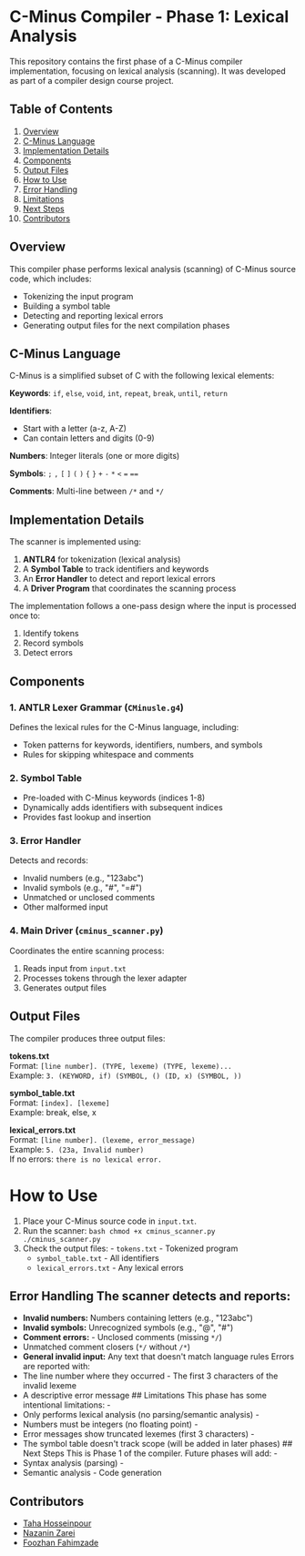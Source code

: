 # C-Minus Compiler - Phase 1: Lexical Analysis

This repository contains the first phase of a C-Minus compiler implementation, focusing on lexical analysis (scanning). It was developed as part of a compiler design course project.

## Table of Contents
1. [Overview](#overview)
2. [C-Minus Language](#c-minus-language)
3. [Implementation Details](#implementation-details)
4. [Components](#components)
5. [Output Files](#output-files)
6. [How to Use](#how-to-use)
7. [Error Handling](#error-handling)
8. [Limitations](#limitations)
9. [Next Steps](#next-steps)
10. [Contributors](#contributors)

## Overview
This compiler phase performs lexical analysis (scanning) of C-Minus source code, which includes:
- Tokenizing the input program
- Building a symbol table
- Detecting and reporting lexical errors
- Generating output files for the next compilation phases

## C-Minus Language
C-Minus is a simplified subset of C with the following lexical elements:

**Keywords**: `if`, `else`, `void`, `int`, `repeat`, `break`, `until`, `return`

**Identifiers**:
- Start with a letter (a-z, A-Z)
- Can contain letters and digits (0-9)

**Numbers**: Integer literals (one or more digits)

**Symbols**: `;` `,` `[` `]` `(` `)` `{` `}` `+` `-` `*` `<` `=` `==`

**Comments**: Multi-line between `/*` and `*/`

## Implementation Details
The scanner is implemented using:
1. **ANTLR4** for tokenization (lexical analysis)
2. A **Symbol Table** to track identifiers and keywords
3. An **Error Handler** to detect and report lexical errors
4. A **Driver Program** that coordinates the scanning process

The implementation follows a one-pass design where the input is processed once to:
1. Identify tokens
2. Record symbols
3. Detect errors

## Components

### 1. ANTLR Lexer Grammar (`CMinusle.g4`)
Defines the lexical rules for the C-Minus language, including:
- Token patterns for keywords, identifiers, numbers, and symbols
- Rules for skipping whitespace and comments

### 2. Symbol Table
- Pre-loaded with C-Minus keywords (indices 1-8)
- Dynamically adds identifiers with subsequent indices
- Provides fast lookup and insertion

### 3. Error Handler
Detects and records:
- Invalid numbers (e.g., "123abc")
- Invalid symbols (e.g., "#", "=#")
- Unmatched or unclosed comments
- Other malformed input

### 4. Main Driver (`cminus_scanner.py`)
Coordinates the entire scanning process:
1. Reads input from `input.txt`
2. Processes tokens through the lexer adapter
3. Generates output files

## Output Files
The compiler produces three output files:

**tokens.txt**  
Format: `[line number]. (TYPE, lexeme) (TYPE, lexeme)...`  
Example: `3. (KEYWORD, if) (SYMBOL, () (ID, x) (SYMBOL, ))`

**symbol_table.txt**  
Format: `[index]. [lexeme]`  
Example: break, else, x

**lexical_errors.txt**  
Format: `[line number]. (lexeme, error_message)`  
Example: `5. (23a, Invalid number)`  
If no errors: `there is no lexical error.`

# How to Use
1. Place your C-Minus source code in `input.txt`.
2. Run the scanner: ```bash chmod +x cminus_scanner.py ./cminus_scanner.py ```
3. Check the output files: - `tokens.txt` - Tokenized program 
   - `symbol_table.txt` - All identifiers
   - `lexical_errors.txt` - Any lexical errors
## Error Handling The scanner detects and reports: 
- **Invalid numbers:** Numbers containing letters (e.g., "123abc")
- **Invalid symbols:** Unrecognized symbols (e.g., "@", "#")
- **Comment errors:** - Unclosed comments (missing `*/`)
- Unmatched comment closers (`*/` without `/*`)
- **General invalid input:** Any text that doesn't match language rules Errors are reported with:
- The line number where they occurred - The first 3 characters of the invalid lexeme
- A descriptive error message ## Limitations This phase has some intentional limitations: -
- Only performs lexical analysis (no parsing/semantic analysis) -
- Numbers must be integers (no floating point) -
- Error messages show truncated lexemes (first 3 characters) -
- The symbol table doesn't track scope (will be added in later phases) ## Next Steps This is Phase 1 of the compiler.
Future phases will add: -
- Syntax analysis (parsing) -
- Semantic analysis - Code generation
## Contributors 
- [Taha Hosseinpour](https://github.com/ThomasGraceman)
- [Nazanin Zarei](https://github.com/nazaninzareirad)
- [Foozhan Fahimzade](https://github.com/FoozhanFahimzade)

